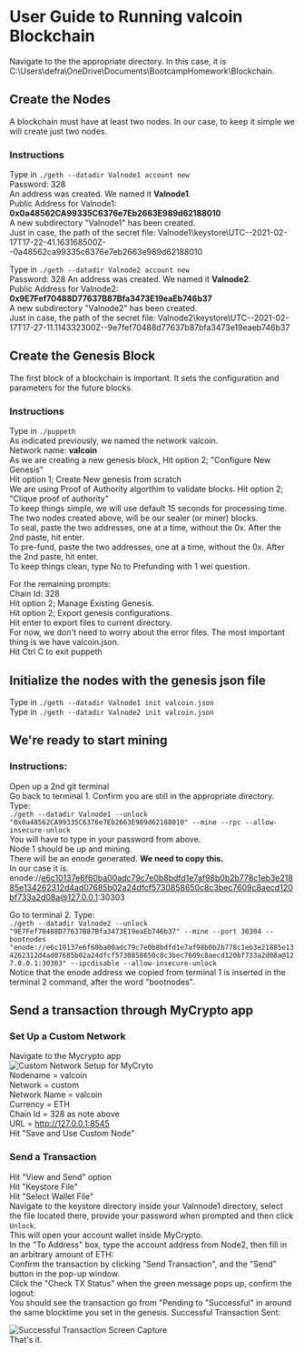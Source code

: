 # User Guide to Running valcoin Blockchain

Navigate to the the appropriate directory.   In this case, it is C:\Users\defra\OneDrive\Documents\BootcampHomework\Blockchain.


## Create the Nodes  
A blockchain must have at least two nodes.  In our case, to keep it simple we will create just two nodes.  

### Instructions  
Type in  `./geth --datadir Valnode1 account new`  
Password:  328  
An address was created.  We named it **Valnode1**.   
Public Address for Valnode1:  **0x0a48562CA99335C6376e7Eb2663E989d62188010**  
A new subdirectory "Valnode1" has been created.  
Just in case, the path of the secret file:   Valnode1\keystore\UTC--2021-02-17T17-22-41.163168500Z--0a48562ca99335c6376e7eb2663e989d62188010  

Type in  `./geth --datadir Valnode2 account new`  
Password:  328
An address was created.  We named it **Valnode2**.  
Public Address for Valnode2:  **0x9E7Fef70488D77637B87Bfa3473E19eaEb746b37**  
A new subdirectory "Valnode2" has been created.  
Just in case, the path of the secret file: Valnode2\keystore\UTC--2021-02-17T17-27-11.114332300Z--9e7fef70488d77637b87bfa3473e19eaeb746b37  


## Create the Genesis Block  
The first block of a blockchain is important.   It sets the configuration and parameters for the future blocks.   

### Instructions  
Type in  `./puppeth`  
As indicated previously, we named the network valcoin.  
Network name:   **valcoin**  
As we are creating a new genesis block, Hit option 2;  "Configure New Genesis"  
Hit option 1;  Create New genesis from scratch  
We are using Proof of Authority algorthim to validate blocks.  Hit option 2;  "Clique proof of authority"  
To keep things simple, we will use default 15 seconds for processing time.  
The two nodes created above, will be our sealer (or miner) blocks.  
To seal, paste the two addresses, one at a time, without the 0x.   After the 2nd paste, hit enter.  
To pre-fund, paste the two addresses, one at a time, without the 0x.   After the 2nd paste, hit enter.  
To keep things clean, type No to Prefunding with 1 wei question.   

For the remaining prompts:   
Chain Id:  328  
Hit option 2; Manage Existing Genesis.  
Hit option 2; Export genesis configurations.  
Hit enter to export files to current directory.  
For now, we don't need to worry about the error files.  The most important thing is we have valcoin.json.  
Hit Ctrl C to exit puppeth  


## Initialize the nodes with the genesis json file  
Type in `./geth --datadir Valnode1 init valcoin.json`  
Type in `./geth --datadir Valnode2 init valcoin.json`  

## We're ready to start mining   

### Instructions:  
Open up a 2nd git terminal  
Go back to terminal 1.  Confirm you are still in the appropriate directory.  
Type:  
`./geth --datadir Valnode1 --unlock "0x0a48562CA99335C6376e7Eb2663E989d62188010" --mine --rpc --allow-insecure-unlock`   
You will have to type in your password from above.  
Node 1 should be up and mining.  
There will be an enode generated.   **We need to copy this.**  
In our case it is.  
enode://e6c10137e6f60ba00adc79c7e0b8bdfd1e7af98b0b2b778c1eb3e21885e134262312d4ad07685b02a24dfcf5730858650c8c3bec7609c8aecd120bf733a2d08a@127.0.0.1:30303  

Go to terminal 2.   Type:  
`./geth --datadir Valnode2 --unlock "9E7Fef70488D77637B87Bfa3473E19eaEb746b37" --mine --port 30304 --bootnodes "enode://e6c10137e6f60ba00adc79c7e0b8bdfd1e7af98b0b2b778c1eb3e21885e134262312d4ad07685b02a24dfcf5730858650c8c3bec7609c8aecd120bf733a2d08a@127.0.0.1:30303" --ipcdisable --allow-insecure-unlock`  
Notice that the enode address we copied from terminal 1 is inserted in the terminal 2 command, after the word "bootnodes".  
  


## Send a transaction through MyCrypto app 
### Set Up a Custom Network  
Navigate to the Mycrypto app  
![Custom Network Setup for MyCryto](".\Setting_up_the_network.PNG")  
Nodename = valcoin  
Network = custom  
Network Name = valcoin  
Currency = ETH  
Chain Id = 328  as note above  
URL = http://127.0.0.1:8545  
Hit "Save and Use Custom Node"  

### Send a Transaction  
Hit "View and Send" option  
Hit "Keystore File"  
Hit "Select Wallet File"  
Navigate to the keystore directory inside your Valnnode1 directory, select the file located there, provide your password when prompted and then click `Unlock`.  
This will open your account wallet inside MyCrypto.  
In the "To Address" box, type the account address from Node2, then fill in an arbitrary amount of ETH:  
Confirm the transaction by clicking "Send Transaction", and the "Send" button in the pop-up window.  
Click the "Check TX Status" when the green message pops up, confirm the logout:  
You should see the transaction go from "Pending to "Successful" in around the same blocktime you set in the genesis.
Successful Transaction Sent:  


![Successful Transaction Screen Capture](".\transaction_status.PNG")  
That's it.

